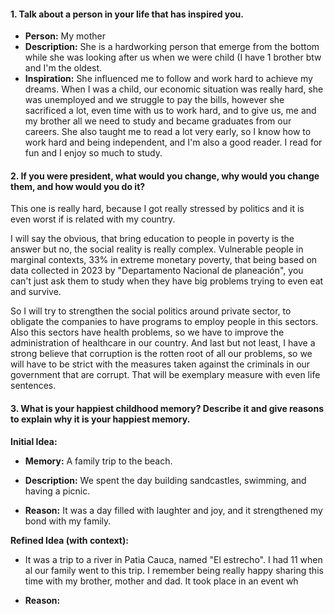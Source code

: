 #### **1. Talk about a person in your life that has inspired you.**

- **Person:** My mother
- **Description:** She is a hardworking person that emerge from the bottom while she was looking after us when we were child (I have 1 brother btw and I'm the oldest.
- **Inspiration:** She influenced me to follow and work hard to achieve my dreams. When I was a child, our economic situation was really hard, she was unemployed and we struggle to pay the bills, however she sacrificed a lot, even time with us to work hard, and to give us, me and my brother all we need to study and became graduates from our careers. She also taught me to read a lot very early, so I know how to work hard and being independent, and I'm also a good reader. I read for fun and I enjoy so much to study.


#### **2. If you were president, what would you change, why would you change them, and how would you do it?**


This one is really hard, because I got really stressed by politics and it is even worst if is related with my country.

I will say the obvious, that bring education to people in poverty is the answer but no, the social reality is really complex. Vulnerable people in marginal contexts, 33% in extreme monetary poverty, that being based on data collected in 2023 by "Departamento Nacional de planeación", you can't just ask them to study when they have big problems trying to even eat and survive. 

So I will try to strengthen the social politics around private sector, to obligate the companies to have programs to employ people in this sectors. Also this sectors have health problems, so we have to improve the administration of healthcare in our country. And last but not least, I have a strong believe that corruption is the rotten root of all our problems, so we will have to be strict with the measures taken against the criminals in our government that are corrupt. That will be exemplary measure with even life sentences. 

#### **3. What is your happiest childhood memory? Describe it and give reasons to explain why it is your happiest memory.**

**Initial Idea:**

- **Memory:** A family trip to the beach.
    
- **Description:** We spent the day building sandcastles, swimming, and having a picnic.
    
- **Reason:** It was a day filled with laughter and joy, and it strengthened my bond with my family.
    

**Refined Idea (with context):**

- It was a trip to a river in Patia Cauca, named "El estrecho". I had 11 when al our family went to this trip. I remember being really happy sharing this time with my brother, mother and dad. It took place in an event wh
    
    
- **Reason:** 